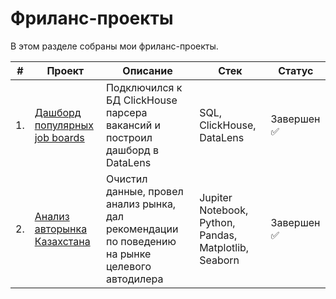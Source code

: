 # Фриланс-проекты
 
В этом разделе собраны мои фриланс-проекты.

| #    | Проект                | Описание                                                     | Стек                                                         | Статус                                                         |
| ---- | ------------------------------------------------------------ | ------------------------------------------------------------ | ------------------------------------------------------------ | ------------------------------------------------------------ |
| 1.   | [Дашборд популярных job boards](https://github.com/mechfil/freelance_projects/tree/main/Dashboard%20DataLens) | Подключился к БД ClickHouse парсера вакансий и построил дашборд в DataLens  | SQL, ClickHouse,  DataLens      | Завершен ✅     |
| 2.   | [Анализ авторынка Казахстана](https://github.com/mechfil/freelance_projects/tree/main/Auto%20Kazakhstan) | Очистил данные, провел анализ рынка, дал рекомендации по поведению на рынке целевого автодилера | Jupiter Notebook, Python, Pandas, Matplotlib, Seaborn       | Завершен ✅     |